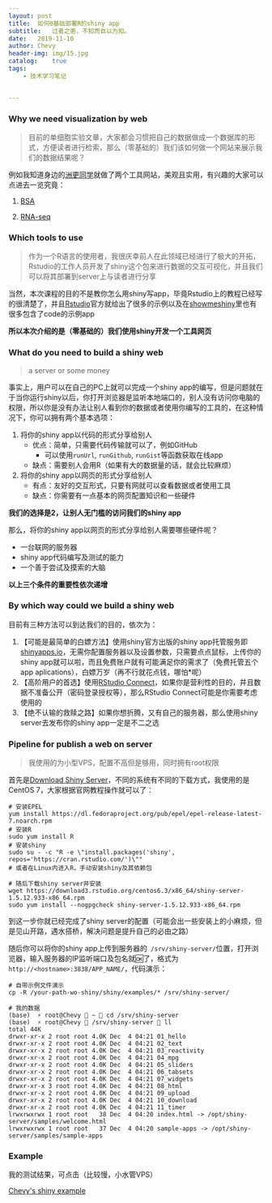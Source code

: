 ```yaml
---
layout:	post
title:	如何0基础部署R的shiny app
subtitle:	过者之患，不知而自以为知。
date:	2019-11-10
author:	Chevy
header-img:	img/15.jpg
catalog:	true
tags:
    - 技术学习笔记


---
```


### Why we need visualization by web

> 目前的单细胞实验文章，大家都会习惯把自己的数据做成一个数据库的形式，方便读者进行检索，那么（零基础的）我们该如何做一个网站来展示我们的数据结果呢？

例如我知道身边的[洲更同学](xuzhougeng.top)就做了两个工具网站，美观且实用，有兴趣的大家可以点进去一览究竟：

1. [BSA](http://xuzhougeng.top/BSA)

2. [RNA-seq](http://xuzhougeng.top/RNA-seq-downstream-analysis/)

### Which tools to use

> 作为一个R语言的使用者，我很庆幸前人在此领域已经进行了极大的开拓，Rstudio的工作人员开发了shiny这个包来进行数据的交互可视化，并且我们可以将其部署到server上与读者进行分享

当然，本次课程的目的不是教你怎么用shiny写app，毕竟Rstudio上的教程已经写的很清楚了，并且[Rstudio](https://shiny.rstudio.com/gallery/)官方就给出了很多的示例以及在[showmeshiny](https://www.showmeshiny.com/)里也有很多包含了code的示例app

**所以本次介绍的是（零基础的）我们使用shiny开发一个工具网页**

### What do you need to build a shiny web

> a server or some money

事实上，用户可以在自己的PC上就可以完成一个shiny app的编写，但是问题就在于当你运行shiny以后，你打开浏览器是监听本地端口的，别人没有访问你电脑的权限，所以你是没有办法让别人看到你的数据或者使用你编写的工具的，在这种情况下，你可以拥有两个基本选项：

1. 将你的shiny app以代码的形式分享给别人
   - 优点：简单，只需要代码传输就可以了，例如GitHub
     - 可以使用`runUrl`, `runGithub`, `runGist`等函数获取在线app
   - 缺点：需要别人会用R（如果有大的数据量的话，就会比较麻烦）
2. 将你的shiny app以网页的形式分享给别人
   - 有点：友好的交互形式，只要有网就可以查看数据或者使用工具
   - 缺点：你需要有一点基本的网页配置知识和一些硬件

**我们的选择是2，让别人无门槛的访问我们的shiny app**

那么，将你的shiny app以网页的形式分享给别人需要哪些硬件呢？

- 一台联网的服务器
- shiny app代码编写及测试的能力
- 一个善于尝试及摸索的大脑

**以上三个条件的重要性依次递增**

### By which way could we build a shiny web

目前有三种方法可以到达我们的目的，依次为：

1. 【可能是最简单的白嫖方法】使用shiny官方出版的shiny app托管服务即[shinyapps.io](http://www.shinyapps.io/)，无需你配置服务器以及设置参数，只需要点点鼠标，上传你的shiny app就可以啦，而且免费账户就有可能满足你的需求了（免费托管五个app aplications），白嫖万岁（再不行就花点钱，哪怕*呢）
2. 【高阶用户的首选】使用[RStudio Connect](https://www.rstudio.com/products/connect/)，如果你是营利性的目的，并且数据不准备公开（密码登录授权等），那么RStudio Connect可能是你需要考虑使用的
3. 【绝不认输的救赎之路】如果你想折腾，又有自己的服务器，那么使用shiny server去发布你的shiny app一定是不二之选

### Pipeline for publish a web on server

> 我使用的为小型VPS，配置不高但是够用，同时拥有root权限

首先是[Download Shiny Server](https://rstudio.com/products/shiny/download-server/)，不同的系统有不同的下载方式，我使用的是CentOS 7，大家根据官网教程操作就可以了：

```shell
# 安装EPEL
yum install https://dl.fedoraproject.org/pub/epel/epel-release-latest-7.noarch.rpm
# 安装R
sudo yum install R
# 安装shiny
sudo su - -c "R -e \"install.packages('shiny', repos='https://cran.rstudio.com/')\""
# 或者在Linux内进入R，手动安装shiny及其依赖包

# 随后下载shiny server并安装
wget https://download3.rstudio.org/centos6.3/x86_64/shiny-server-1.5.12.933-x86_64.rpm
sudo yum install --nogpgcheck shiny-server-1.5.12.933-x86_64.rpm
```

到这一步你就已经完成了shiny server的配置（可能会出一些安装上的小麻烦，但是见山开路，遇水搭桥，解决问题是提升自己的必由之路）

随后你可以将你的shiny app上传到服务器的` /srv/shiny-server/`位置，打开浏览器，输入服务器的IP监听端口及包名就🆗了，格式为`http://<hostname>:3838/APP_NAME/`，代码演示：

```shell
# 自带示例文件演示
cp -R /your-path-wo-shiny/shiny/examples/* /srv/shiny-server/

# 我的数据
(base)  ⚡ root@Chevy  ~  cd /srv/shiny-server 
(base)  ⚡ root@Chevy  /srv/shiny-server  ll
total 44K
drwxr-xr-x 2 root root 4.0K Dec  4 04:21 01_hello
drwxr-xr-x 2 root root 4.0K Dec  4 04:21 02_text
drwxr-xr-x 2 root root 4.0K Dec  4 04:21 03_reactivity
drwxr-xr-x 2 root root 4.0K Dec  4 04:21 04_mpg
drwxr-xr-x 2 root root 4.0K Dec  4 04:21 05_sliders
drwxr-xr-x 2 root root 4.0K Dec  4 04:21 06_tabsets
drwxr-xr-x 2 root root 4.0K Dec  4 04:21 07_widgets
drwxr-xr-x 3 root root 4.0K Dec  4 04:21 08_html
drwxr-xr-x 2 root root 4.0K Dec  4 04:21 09_upload
drwxr-xr-x 2 root root 4.0K Dec  4 04:21 10_download
drwxr-xr-x 2 root root 4.0K Dec  4 04:21 11_timer
lrwxrwxrwx 1 root root   38 Dec  4 04:20 index.html -> /opt/shiny-server/samples/welcome.html
lrwxrwxrwx 1 root root   37 Dec  4 04:20 sample-apps -> /opt/shiny-server/samples/sample-apps
```

### Example

我的测试结果，可点击（比较慢，小水管VPS）

[Chevy's shiny example](http://104.224.178.164:3838/sample-apps/hello/)